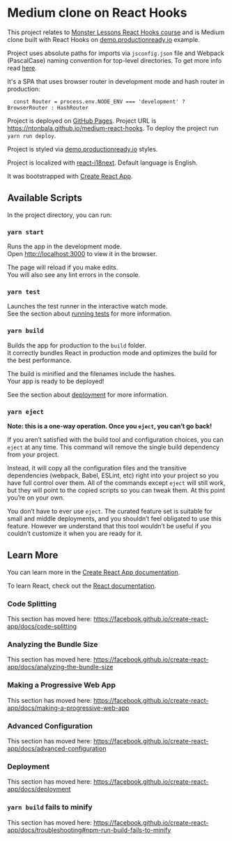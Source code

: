 # Medium clone on React Hooks

This project relates to [Monster Lessons React Hooks course](https://monsterlessons.com/project/series/react-hooks-pishem-realnyj-proekt-s-nulya) and is Medium clone built with React Hooks on [demo.productionready.io](https://demo.productionready.io/) example.

Project uses absolute paths for imports via `jsconfig.json` file and Webpack (PascalCase) naming convention for top-level directories. To get more info read [here](https://medium.com/hackernoon/absolute-imports-with-create-react-app-4c6cfb66c35d).

It's a SPA that uses browser router in development mode and hash router in production:

```
  const Router = process.env.NODE_ENV === 'development' ? BrowserRouter : HashRouter
```

Project is deployed on [GitHub Pages](https://pages.github.com/). Project URL is https://ntonbala.github.io/medium-react-hooks. To deploy the project run `yarn run deploy`.

Project is styled via [demo.productionready.io](https://demo.productionready.io/) styles.

Project is localized with [react-i18next](https://locize.com/blog/react-i18next/). Default language is English.

It was bootstrapped with [Create React App](https://github.com/facebook/create-react-app).

## Available Scripts

In the project directory, you can run:

### `yarn start`

Runs the app in the development mode.<br />
Open [http://localhost:3000](http://localhost:3000) to view it in the browser.

The page will reload if you make edits.<br />
You will also see any lint errors in the console.

### `yarn test`

Launches the test runner in the interactive watch mode.<br />
See the section about [running tests](https://facebook.github.io/create-react-app/docs/running-tests) for more information.

### `yarn build`

Builds the app for production to the `build` folder.<br />
It correctly bundles React in production mode and optimizes the build for the best performance.

The build is minified and the filenames include the hashes.<br />
Your app is ready to be deployed!

See the section about [deployment](https://facebook.github.io/create-react-app/docs/deployment) for more information.

### `yarn eject`

**Note: this is a one-way operation. Once you `eject`, you can’t go back!**

If you aren’t satisfied with the build tool and configuration choices, you can `eject` at any time. This command will remove the single build dependency from your project.

Instead, it will copy all the configuration files and the transitive dependencies (webpack, Babel, ESLint, etc) right into your project so you have full control over them. All of the commands except `eject` will still work, but they will point to the copied scripts so you can tweak them. At this point you’re on your own.

You don’t have to ever use `eject`. The curated feature set is suitable for small and middle deployments, and you shouldn’t feel obligated to use this feature. However we understand that this tool wouldn’t be useful if you couldn’t customize it when you are ready for it.

## Learn More

You can learn more in the [Create React App documentation](https://facebook.github.io/create-react-app/docs/getting-started).

To learn React, check out the [React documentation](https://reactjs.org/).

### Code Splitting

This section has moved here: https://facebook.github.io/create-react-app/docs/code-splitting

### Analyzing the Bundle Size

This section has moved here: https://facebook.github.io/create-react-app/docs/analyzing-the-bundle-size

### Making a Progressive Web App

This section has moved here: https://facebook.github.io/create-react-app/docs/making-a-progressive-web-app

### Advanced Configuration

This section has moved here: https://facebook.github.io/create-react-app/docs/advanced-configuration

### Deployment

This section has moved here: https://facebook.github.io/create-react-app/docs/deployment

### `yarn build` fails to minify

This section has moved here: https://facebook.github.io/create-react-app/docs/troubleshooting#npm-run-build-fails-to-minify
